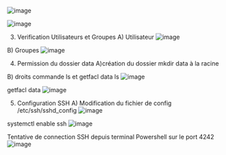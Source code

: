 ![image](https://github.com/user-attachments/assets/c8a5ea12-aba5-491a-82b3-3447c93c4b3f)

![image](https://github.com/user-attachments/assets/486c25c3-03d8-473e-9809-43951e85e983)

3) Verification Utilisateurs et Groupes
   A) Utilisateur
![image](https://github.com/user-attachments/assets/6a714545-62c2-4145-838b-966381b6126b)

 B) Groupes
 ![image](https://github.com/user-attachments/assets/8b5e156a-a973-494b-a7c3-061c8ce0b772)

4) Permission du dossier data
A)création du dossier
mkdir data à la racine

B) droits commande ls et getfacl data
ls
![image](https://github.com/user-attachments/assets/1747c538-5efb-4c83-93f2-59d24a35aa1c)

getfacl data
![image](https://github.com/user-attachments/assets/12e443d3-2410-43ef-a95a-f2af563543fd)

5) Configuration SSH
A) Modification du fichier de config /etc/ssh/sshd_config
![image](https://github.com/user-attachments/assets/cf37c3a3-3f8a-459d-b8d3-6674eb9fa57e)

systemctl enable ssh
![image](https://github.com/user-attachments/assets/829725d5-4dda-487a-8469-f03bee15ff99)

Tentative de connection SSH depuis terminal Powershell sur le port 4242
![image](https://github.com/user-attachments/assets/c60440ec-af85-480c-a80d-aff8d30f7de6)


